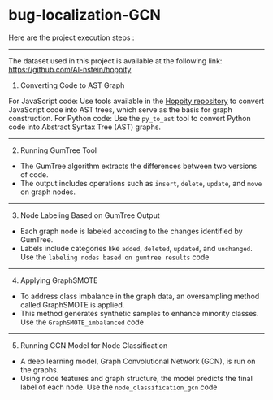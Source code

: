 ﻿# bug-localization-GCN
Here are the project execution steps :


---
The dataset used in this project is available at the following link: https://github.com/AI-nstein/hoppity

1. Converting Code to AST Graph

For JavaScript code:
  Use tools available in the [Hoppity repository](https://github.com/AI-nstein/hoppity) to convert JavaScript code into AST trees, which serve as the basis for graph construction.
For Python code:
  Use the `py_to_ast` tool to convert Python code into Abstract Syntax Tree (AST) graphs.

---

2. Running GumTree Tool

* The GumTree algorithm extracts the differences between two versions of code.
* The output includes operations such as `insert`, `delete`, `update`, and `move` on graph nodes.

---

 3. Node Labeling Based on GumTree Output

* Each graph node is labeled according to the changes identified by GumTree.
* Labels include categories like `added`, `deleted`, `updated`, and `unchanged`.
 Use the `labeling nodes based on gumtree results` code
---

 4. Applying GraphSMOTE

* To address class imbalance in the graph data, an oversampling method called GraphSMOTE is applied.
* This method generates synthetic samples to enhance minority classes.
Use the `GraphSMOTE_imbalanced` code
---

5. Running GCN Model for Node Classification

* A deep learning model, Graph Convolutional Network (GCN), is run on the graphs.
* Using node features and graph structure, the model predicts the final label of each node.
 Use the `node_classification_gcn` code


